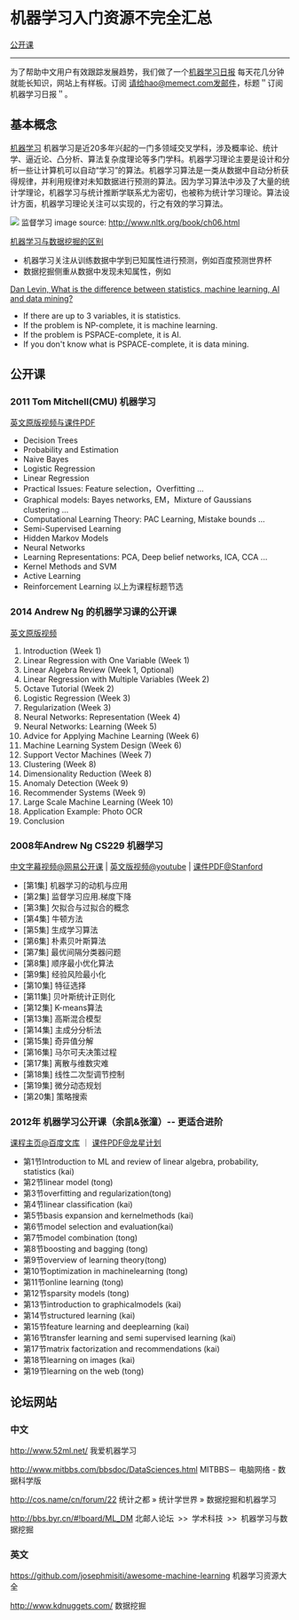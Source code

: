 # 机器学习入门资源不完全汇总

[公开课](#公开课)

----

为了帮助中文用户有效跟踪发展趋势，我们做了一个[机器学习日报](http://ml.memect.com) 每天花几分钟就能长知识，网站上有样板。订阅 请给hao@memect.com发邮件，标题＂订阅机器学习日报＂。

## 基本概念
[机器学习](http://zh.wikipedia.org/zh/%E6%9C%BA%E5%99%A8%E5%AD%A6%E4%B9%A0) 机器学习是近20多年兴起的一门多领域交叉学科，涉及概率论、统计学、逼近论、凸分析、算法复杂度理论等多门学科。机器学习理论主要是设计和分析一些让计算机可以自动“学习”的算法。机器学习算法是一类从数据中自动分析获得规律，并利用规律对未知数据进行预测的算法。因为学习算法中涉及了大量的统计学理论，机器学习与统计推断学联系尤为密切，也被称为统计学习理论。算法设计方面，机器学习理论关注可以实现的，行之有效的学习算法。

![](http://www.nltk.org/images/supervised-classification.png) 监督学习
image source: http://www.nltk.org/book/ch06.html


[机器学习与数据挖掘的区别](http://en.wikipedia.org/wiki/Machine_learning#Machine_learning_and_data_mining)
* 机器学习关注从训练数据中学到已知属性进行预测，例如百度预测世界杯
* 数据挖掘侧重从数据中发现未知属性，例如

[Dan Levin, What is the difference between statistics, machine learning, AI and data mining?](http://www.quora.com/What-are-some-good-machine-learning-jokes)
* If there are up to 3 variables, it is statistics.
* If the problem is NP-complete, it is machine learning.
* If the problem is PSPACE-complete, it is AI.
* If you don't know what is PSPACE-complete, it is data mining.


## 公开课

### 2011 Tom Mitchell(CMU) 机器学习
 [英文原版视频与课件PDF](http://www.cs.cmu.edu/~tom/10701_sp11/lectures.shtml)
* Decision Trees
* Probability and Estimation 
* Naive Bayes 
* Logistic Regression 
* Linear Regression 
* Practical Issues: Feature selection，Overfitting ...
* Graphical models: Bayes networks, EM，Mixture of Gaussians clustering ...
* Computational Learning Theory: PAC Learning, Mistake bounds ...
* Semi-Supervised Learning
* Hidden Markov Models
* Neural Networks
* Learning Representations: PCA, Deep belief networks, ICA, CCA ...
* Kernel Methods and SVM
* Active Learning 
* Reinforcement Learning
以上为课程标题节选


### 2014 Andrew Ng 的机器学习课的公开课
 [英文原版视频](https://www.coursera.org/course/ml) 

 1.  Introduction (Week 1)
 2. Linear Regression with One Variable (Week 1)
 3. Linear Algebra Review (Week 1, Optional)
 4. Linear Regression with Multiple Variables (Week 2)
 5. Octave Tutorial (Week 2)
 6. Logistic Regression (Week 3)
 7. Regularization (Week 3)
 8. Neural Networks: Representation (Week 4)
 9. Neural Networks: Learning (Week 5)
 10. Advice for Applying Machine Learning (Week 6)
 11. Machine Learning System Design (Week 6)
 12. Support Vector Machines (Week 7)
 13. Clustering (Week 8)
 14. Dimensionality Reduction (Week 8)
 15. Anomaly Detection (Week 9)
 16. Recommender Systems (Week 9)
 17. Large Scale Machine Learning (Week 10)
 18. Application Example: Photo OCR
 19. Conclusion

### 2008年Andrew Ng CS229 机器学习
[中文字幕视频@网易公开课](http://v.163.com/special/opencourse/machinelearning.html)  |  [英文版视频@youtube](https://www.youtube.com/playlist?list=PLA89DCFA6ADACE599)  |
[课件PDF@Stanford](http://cs229.stanford.edu/materials.html)

* [第1集] 机器学习的动机与应用
* [第2集] 监督学习应用.梯度下降  	
* [第3集] 欠拟合与过拟合的概念  	
* [第4集] 牛顿方法  	
* [第5集] 生成学习算法  	
* [第6集] 朴素贝叶斯算法  	
* [第7集] 最优间隔分类器问题  	
* [第8集] 顺序最小优化算法  	
* [第9集] 经验风险最小化  	
* [第10集] 特征选择  	
* [第11集] 贝叶斯统计正则化  	
* [第12集] K-means算法  	
* [第13集] 高斯混合模型  	
* [第14集] 主成分分析法  	
* [第15集] 奇异值分解  	
* [第16集] 马尔可夫决策过程  	
* [第17集] 离散与维数灾难  	
* [第18集] 线性二次型调节控制  	
* [第19集] 微分动态规划  	
* [第20集] 策略搜索  



### 2012年 机器学习公开课（余凯&张潼）-- 更适合进阶
[课程主页@百度文库](http://wenku.baidu.com/course/view/49e8b8f67c1cfad6195fa705)  ｜ [课件PDF@龙星计划](http://bigeye.au.tsinghua.edu.cn/DragonStar2012/download.html)
* 第1节Introduction to ML and review of linear algebra, probability, statistics (kai)
* 第2节linear model (tong) 
* 第3节overfitting and regularization(tong)
* 第4节linear classification (kai)
* 第5节basis expansion and kernelmethods (kai)
* 第6节model selection and evaluation(kai)
* 第7节model combination (tong)
* 第8节boosting and bagging (tong)
* 第9节overview of learning theory(tong)
* 第10节optimization in machinelearning (tong)
* 第11节online learning (tong)
* 第12节sparsity models (tong)
* 第13节introduction to graphicalmodels (kai)
* 第14节structured learning (kai)
* 第15节feature learning and deeplearning (kai)
* 第16节transfer learning and semi supervised learning (kai)
* 第17节matrix factorization and recommendations (kai)
* 第18节learning on images (kai)
* 第19节learning on the web (tong)


## 论坛网站
### 中文
http://www.52ml.net/ 我爱机器学习

http://www.mitbbs.com/bbsdoc/DataSciences.html MITBBS－ 电脑网络 - 数据科学版

http://cos.name/cn/forum/22  统计之都 » 统计学世界 » 数据挖掘和机器学习

http://bbs.byr.cn/#!board/ML_DM  北邮人论坛 >> 学术科技 >> 机器学习与数据挖掘


### 英文
https://github.com/josephmisiti/awesome-machine-learning  机器学习资源大全

http://www.kdnuggets.com/ 数据挖掘


